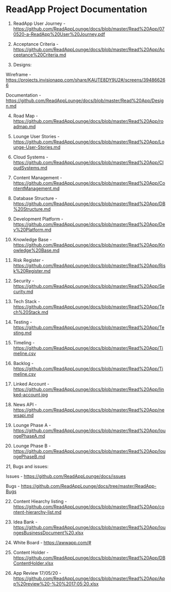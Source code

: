 # ReadApp Project Documentation

1. ReadApp User Journey - https://github.com/ReadAppLounge/docs/blob/master/Read%20App/070520-a-ReadApp%20User%20Journey.pdf

2. Acceptance Criteria - https://github.com/ReadAppLounge/docs/blob/master/Read%20App/Acceptance%20Criteria.md 

3. Designs: 

Wireframe - https://projects.invisionapp.com/share/KAUTE8DY9U2#/screens/394866266

Documentation - https://github.com/ReadAppLounge/docs/blob/master/Read%20App/Design.md  

4. Road Map - https://github.com/ReadAppLounge/docs/blob/master/Read%20App/roadmap.md 

5. Lounge User Stories - https://github.com/ReadAppLounge/docs/blob/master/Read%20App/Lounge-User-Stories.md 

6. Cloud Systems - https://github.com/ReadAppLounge/docs/blob/master/Read%20App/CloudSystems.md 

7. Content Management - https://github.com/ReadAppLounge/docs/blob/master/Read%20App/ContentManagement.md 

8. Database Structure - https://github.com/ReadAppLounge/docs/blob/master/Read%20App/DB%20Structure.md 

9. Development Platform - https://github.com/ReadAppLounge/docs/blob/master/Read%20App/Dev%20Platform.md 

10. Knowledge Base - https://github.com/ReadAppLounge/docs/blob/master/Read%20App/Knowledge%20Base.md 

11. Risk Register - https://github.com/ReadAppLounge/docs/blob/master/Read%20App/Risk%20Register.md 

12. Security - https://github.com/ReadAppLounge/docs/blob/master/Read%20App/Security.md 

13. Tech Stack - https://github.com/ReadAppLounge/docs/blob/master/Read%20App/Tech%20Stack.md

14. Testing - https://github.com/ReadAppLounge/docs/blob/master/Read%20App/Testing.md 

15. Timeling - https://github.com/ReadAppLounge/docs/blob/master/Read%20App/Timeline.csv 

16. Backlog - https://github.com/ReadAppLounge/docs/blob/master/Read%20App/Timeline.csv 

17. Linked Account - https://github.com/ReadAppLounge/docs/blob/master/Read%20App/linked-account.jpg

18. News API - https://github.com/ReadAppLounge/docs/blob/master/Read%20App/newsapi.md

19. Lounge Phase A - https://github.com/ReadAppLounge/docs/blob/master/Read%20App/loungePhaseA.md 

20. Lounge Phase B - https://github.com/ReadAppLounge/docs/blob/master/Read%20App/loungePhaseB.md

21, Bugs and issues:

Issues - https://github.com/ReadAppLounge/docs/issues

Bugs - https://github.com/ReadAppLounge/docs/tree/master/ReadApp-Bugs

22. Content Hiearchy listing - https://github.com/ReadAppLounge/docs/blob/master/Read%20App/content-hierarchy-list.md

23. Idea Bank - https://github.com/ReadAppLounge/docs/blob/master/Read%20App/loungesBusinessDocument%20.xlsx

24. White Board - https://awwapp.com/#

25. Content Holder - https://github.com/ReadAppLounge/docs/blob/master/Read%20App/DBContentHolder.xlsx

26. App Review 17/05/20 - https://github.com/ReadAppLounge/docs/blob/master/Read%20App/App%20review%20-%20%2017:05:20.xlsx
